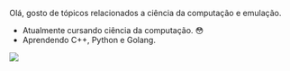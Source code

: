 Olá, gosto de tópicos relacionados a ciência da computação e emulação.

- Atualmente cursando ciência da computação. 😳 
- Aprendendo C++, Python e Golang.

<img src="https://github-readme-stats.vercel.app/api/top-langs/?username=Every2&layout=compact&theme=dracula" />



